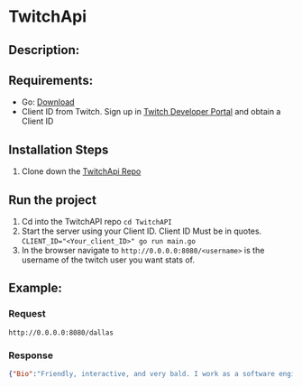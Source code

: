 # TwitchApi

## Description:



## Requirements:

 * Go: [Download](https://golang.org/dl/)
 * Client ID from Twitch.  Sign up in [Twitch Developer Portal](https://dev.twitch.tv/get-started) and obtain a Client ID


## Installation Steps
 1. Clone down the [TwitchApi Repo](https://github.com/nadiabahrami/TwitchApi)
 
## Run the project
 1. Cd into the TwitchAPI repo ```cd TwitchAPI```
 2. Start the server using your Client ID.  Client ID Must be in quotes. ```CLIENT_ID="<Your_client_ID>" go run main.go```
 3. In the browser navigate to ```http://0.0.0.0:8080/<username>``` <username> is the username of the twitch user you want stats of.  



## Example:

### Request
```http://0.0.0.0:8080/dallas```

### Response
```json
{"Bio":"Friendly, interactive, and very bald. I work as a software engineer at Twitch. I stream regularly and play mostly new releases or something from my backlog.","AccountCreateDate":"2013-06-03T19:12:02.580593Z","DisplayName":"dallas","CurrentlyStreaming":false,"Language":"en","Game":"Cuphead","NumberOfFollowers":118,"NumberOfViews":6866}
```